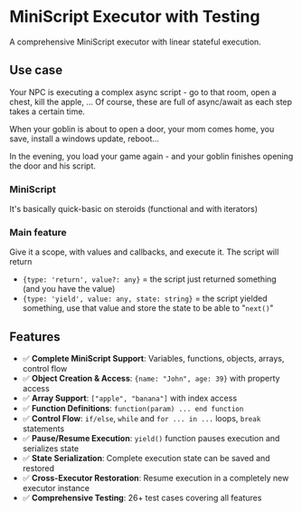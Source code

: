 # MiniScript Executor with Testing

A comprehensive MiniScript executor with linear stateful execution.

## Use case

Your NPC is executing a complex async script - go to that room, open a chest, kill the apple, ...
Of course, these are full of async/await as each step takes a certain time.

When your goblin is about to open a door, your mom comes home, you save, install a windows update, reboot...

In the evening, you load your game again - and your goblin finishes opening the door and his script.

### MiniScript

It's basically quick-basic on steroids (functional and with iterators)


### Main feature

Give it a scope, with values and callbacks, and execute it. The script will return
- `{type: 'return', value?: any}` = the script just returned something (and you have the value)
- `{type: 'yield', value: any, state: string}` = the script yielded something, use that value and store the state to be able to "`next()`"


## Features

- ✅ **Complete MiniScript Support**: Variables, functions, objects, arrays, control flow
- ✅ **Object Creation & Access**: `{name: "John", age: 39}` with property access
- ✅ **Array Support**: `["apple", "banana"]` with index access
- ✅ **Function Definitions**: `function(param) ... end function`
- ✅ **Control Flow**: `if/else`, `while` and `for ... in ...` loops, `break` statements
- ✅ **Pause/Resume Execution**: `yield()` function pauses execution and serializes state
- ✅ **State Serialization**: Complete execution state can be saved and restored
- ✅ **Cross-Executor Restoration**: Resume execution in a completely new executor instance
- ✅ **Comprehensive Testing**: 26+ test cases covering all features

